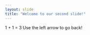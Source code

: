 ```yaml
---
layout: slide
title: "Welcome to our second slide!"
---
```

1 + 1 = 3
Use the left arrow to go back!
